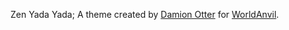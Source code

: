 Zen Yada Yada; A theme created by [Damion Otter](https://worldanvil.com/author/Oneriwien) for [WorldAnvil](https://worldanvil.com/).
